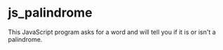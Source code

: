 # js_palindrome
This JavaScript program asks for a word and will tell you if it is or isn't a palindrome.
